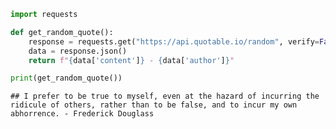 ``` python
import requests

def get_random_quote():
    response = requests.get("https://api.quotable.io/random", verify=False)
    data = response.json()
    return f"{data['content']} - {data['author']}"

print(get_random_quote())
```

    ## I prefer to be true to myself, even at the hazard of incurring the ridicule of others, rather than to be false, and to incur my own abhorrence. - Frederick Douglass
